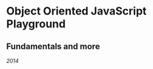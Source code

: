 Object Oriented JavaScript Playground
====================================

Fundamentals and more
---------------------

*2014*

